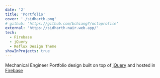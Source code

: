 ```yaml
---
date: '2'
title: 'Portfolio'
cover: './sidharth.png'
# github: 'https://github.com/bchiang7/octoprofile'
external: 'https://sidharth-nair.web.app/'
tech:
  - Firebase
  - jQuery
  - Reflux Design Theme
showInProjects: true
---
```


Mechanical Engineer Portfolio design built on top of [jQuery](https://jquery.com/) and hosted in [Firebase](https://firebase.google.com/)
